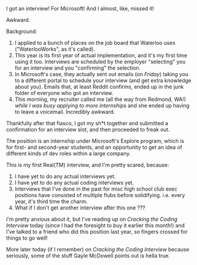 I got an interview! For Microsoft! And I almost, like, missed it!

Awkward.

Background:
1. I applied to a bunch of places on the job board that Waterloo uses ("WaterlooWorks", as it's called).
2. This year is its first year of actual implementation, and it's my first time using it too. Interviews are scheduled by the employer "selecting" you for an interview and you "confirming" the selection.
3. In Microsoft's case, they actually sent out emails (on *Friday*) taking you to a different portal to schedule your interview (and get extra knowledge about you). Emails that, at least Reddit confirms, ended up in the junk folder of everyone who got an interview.
4. This morning, my recruiter called me (all the way from Redmond, WA!) *while I was busy applying to more internships* and she ended up having to leave a voicemail. Incredibly awkward.

Thankfully after that fiasco, I got my sh*t together and submitted a confirmation for an interview slot, and then proceeded to freak out.

The position is an internship under Microsoft's Explore program, which is for first- and second-year students, and an opportunity to get an idea of different kinds of dev roles within a large company.

This is my first Real(TM) interview, and I'm pretty scared, because:
1. I have yet to do any actual interviews yet.
2. I have yet to do any actual coding interviews yet.
3. Interviews that I've done in the past for misc high school club exec positions have consisted of multiple flubs before solidifying. i.e. every year, it's third time the charm.
4. What if I don't get another interview after this one ???

I'm pretty anxious about it, but I've reading up on *Cracking the Coding Interview* today (since I had the foresight to buy it earlier this month!) and I've talked to a friend who did this position last year, so fingers crossed for things to go well!

More later today (if I remember) on *Cracking the Coding Interview* because seriously, some of the stuff Gayle McDowell points out is hella true.
